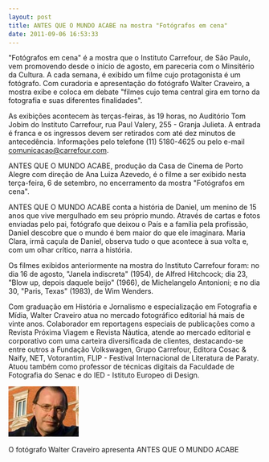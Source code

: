 ```yaml
---
layout: post
title: ANTES QUE O MUNDO ACABE na mostra "Fotógrafos em cena"
date: 2011-09-06 16:53:33
---
```

"Fotógrafos em cena" é a mostra que o Instituto Carrefour, de São Paulo, vem promovendo desde o início de agosto, em pareceria com o Minsitério da Cultura. A cada semana, é exibido um filme cujo protagonista é um fotógrafo. Com curadoria e apresentação do fotógrafo Walter Craveiro, a mostra exibe e coloca em debate "filmes cujo tema central gira em torno da fotografia e suas diferentes finalidades".

As exibições acontecem às terças-feiras, às 19 horas, no Auditório Tom Jobim do Instituto Carrefour, rua Paul Valery, 255 - Granja Julieta. A entrada é franca e os ingressos devem ser retirados com até dez minutos de antecedência. Informações pelo telefone (11) 5180-4625 ou pelo e-mail comunicacao@carrefour.com.

ANTES QUE O MUNDO ACABE, produção da Casa de Cinema de Porto Alegre com direção de Ana Luiza Azevedo, é o filme a ser exibido nesta terça-feira, 6 de setembro, no encerramento da mostra "Fotógrafos em cena".

ANTES QUE O MUNDO ACABE conta a história de Daniel, um menino de 15 anos que vive mergulhado em seu próprio mundo. Através de cartas e fotos enviadas pelo pai, fotógrafo que deixou o País e a família pela profissão, Daniel descobre que o mundo é bem maior do que ele imaginara. Maria Clara, irmã caçula de Daniel, observa tudo o que acontece à sua volta e, com um olhar crítico, narra a história.

Os filmes exibidos anteriormente na mostra do Instituto Carrefour foram: no dia 16 de agosto, "Janela indiscreta" (1954), de Alfred Hitchcock; dia 23, "Blow up, depois daquele beijo" (1966), de Michelangelo Antonioni; e no dia 30, "Paris, Texas" (1983), de Wim Wenders.

Com graduação em História e Jornalismo e especialização em Fotografia e Mídia, Walter Craveiro atua no mercado fotográfico editorial há mais de vinte anos. Colaborador em reportagens especiais de publicações como a Revista Próxima Viagem e Revista Náutica, atende ao mercado editorial e corporativo com uma carteira diversificada de clientes, destacando-se entre outros a Fundação Volkswagen, Grupo Carrefour, Editora Cosac & Naify, NET, Votorantim, FLIP - Festival Internacional de Literatura de Paraty. Atuou também como professor de técnicas digitais da Faculdade de Fotografia do Senac e do IED - Istituto Europeo di Design.

![](/uploads/craveiro.jpg)

O fotógrafo Walter Craveiro apresenta ANTES QUE O MUNDO ACABE